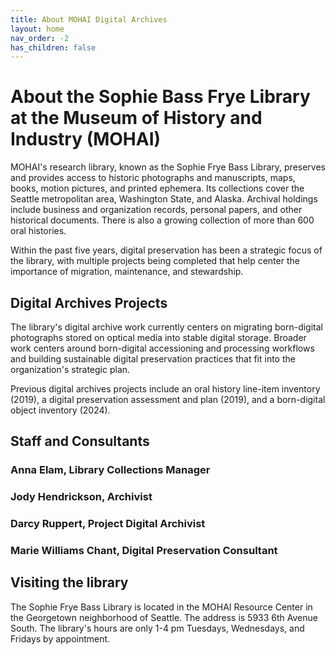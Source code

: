 ```yaml
---
title: About MOHAI Digital Archives
layout: home
nav_order: -2
has_children: false
---
```

# About the Sophie Bass Frye Library at the Museum of History and Industry (MOHAI)

MOHAI's research library, known as the Sophie Frye Bass Library, preserves and provides access to historic photographs and manuscripts, maps, books, motion pictures, and printed ephemera. Its collections cover the Seattle metropolitan area, Washington State, and Alaska. Archival holdings include business and organization records, personal papers, and other historical documents. There is also a growing collection of more than 600 oral histories.

Within the past five years, digital preservation has been a strategic focus of the library, with multiple projects being completed that help center the importance of migration, maintenance, and stewardship.

## Digital Archives Projects
The library's digital archive work currently centers on migrating born-digital photographs stored on optical media into stable digital storage. Broader work centers around born-digital accessioning and processing workflows and building sustainable digital preservation practices that fit into the organization's strategic plan. 

Previous digital archives projects include an oral history line-item inventory (2019), a digital preservation assessment and plan (2019), and a born-digital object inventory (2024). 

## Staff and Consultants
### Anna Elam, Library Collections Manager
### Jody Hendrickson, Archivist
### Darcy Ruppert, Project Digital Archivist
### Marie Williams Chant, Digital Preservation Consultant

## Visiting the library
The Sophie Frye Bass Library is located in the MOHAI Resource Center in the Georgetown neighborhood of Seattle. The address is 5933 6th Avenue South. The library's hours are only 1-4 pm Tuesdays, Wednesdays, and Fridays by appointment. 

